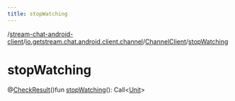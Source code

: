```yaml
---
title: stopWatching
---
```

/[stream-chat-android-client](../../index.md)/[io.getstream.chat.android.client.channel](../index.md)/[ChannelClient](index.md)/[stopWatching](stopWatching.md)  
  
  
  
# stopWatching  
@[CheckResult](https://developer.android.com/reference/kotlin/androidx/annotation/CheckResult.html)()fun [stopWatching](stopWatching.md)(): Call&lt;[Unit](https://kotlinlang.org/api/latest/jvm/stdlib/kotlin/-unit/index.html)&gt;
